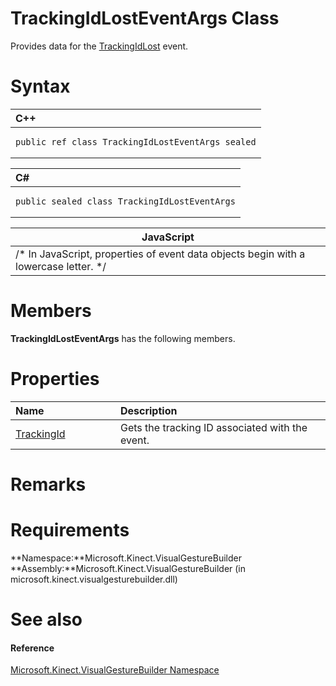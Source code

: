 TrackingIdLostEventArgs Class  
=============================  

Provides data for the [TrackingIdLost](VisualGestureBuilderFrameS/Events/TrackingIdLost_Event.md) event. <span id="syntaxSection"></span>

Syntax  
======  

<table>
<colgroup>
<col width="100%" />
</colgroup>
<thead>
<tr class="header">
<th align="left">C++</th>
</tr>
</thead>
<tbody>
<tr class="odd">
<td align="left"><pre><code>public ref class TrackingIdLostEventArgs sealed</code></pre></td>
</tr>
</tbody>
</table>

<table>
<colgroup>
<col width="100%" />
</colgroup>
<thead>
<tr class="header">
<th align="left">C#</th>
</tr>
</thead>
<tbody>
<tr class="odd">
<td align="left"><pre><code>public sealed class TrackingIdLostEventArgs</code></pre></td>
</tr>
</tbody>
</table>

| JavaScript                                                                             |
|----------------------------------------------------------------------------------------|
| /\* In JavaScript, properties of event data objects begin with a lowercase letter. \*/ |

<span id="classMembersSection"></span>

Members  
=======  

**TrackingIdLostEventArgs** has the following members.  

<span id="publicpropertiesSection"></span>

Properties  
==========  

<table>
<colgroup>
<col width="30%" />
<col width="60%" />
</colgroup>
<thead>
<tr class="header">
<th align="left">Name</th>
<th align="left">Description</th>
</tr>
</thead>
<tbody>
<tr class="odd">
<td align="left"><a href="TrackingIdLostEventArgs/Properties/TrackingId_Property.md">TrackingId</a></td>
<td align="left">Gets the tracking ID associated with the event.</td>
</tr>
</tbody>
</table>

<span id="remarks"></span>

Remarks  
=======  

<span id="requirements"></span>

Requirements  
============  

**Namespace:**Microsoft.Kinect.VisualGestureBuilder  
**Assembly:**Microsoft.Kinect.VisualGestureBuilder (in microsoft.kinect.visualgesturebuilder.dll)  

<span id="ID4E5"></span>

See also  
========  

<span id="ID4EAB"></span>
#### Reference  

[Microsoft.Kinect.VisualGestureBuilder Namespace](../Kinect.VisualGestureBuilder.md)  



<!--Please do not edit the data in the comment block below.-->
<!--
TOCTitle : TrackingIdLostEventArgs Class
RLTitle : TrackingIdLostEventArgs Class
KeywordK : TrackingIdLostEventArgs class, about
HelpPriority : 2
TopicType : apiref
KeywordF : Microsoft.Kinect.VisualGestureBuilder.TrackingIdLostEventArgs
KeywordF : TrackingIdLostEventArgs
KeywordF : Microsoft.Kinect.VisualGestureBuilder.TrackingIdLostEventArgs
KeywordA : T:Microsoft.Kinect.VisualGestureBuilder.TrackingIdLostEventArgs
AssetID : T:Microsoft.Kinect.VisualGestureBuilder.TrackingIdLostEventArgs
Locale : en-us
CommunityContent : 1
APIType : Managed
APILocation : microsoft.kinect.visualgesturebuilder.dll
APIName : Microsoft.Kinect.VisualGestureBuilder.TrackingIdLostEventArgs
TargetOS : Windows
TopicType : kbSyntax
DevLang : VB
DevLang : CSharp
DevLang : JavaScript
DevLang : C++
DocSet : K4Wv2
ProjType : K4Wv2Proj
Technology : Kinect for Windows
Product : Kinect for Windows SDK v2
productversion : 20
-->
